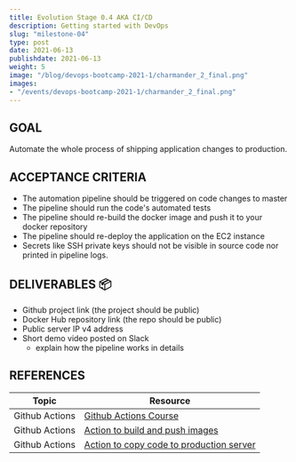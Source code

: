 ```yaml
---
title: Evolution Stage 0.4 AKA CI/CD
description: Getting started with DevOps
slug: "milestone-04"
type: post
date: 2021-06-13
publishdate: 2021-06-13
weight: 5
image: "/blog/devops-bootcamp-2021-1/charmander_2_final.png"
images:
- "/events/devops-bootcamp-2021-1/charmander_2_final.png"
---
```



## GOAL
Automate the whole process of shipping application changes to production.


## ACCEPTANCE CRITERIA
+ The automation pipeline should be triggered on code changes to master
+ The pipeline should run the code's automated tests
+ The pipeline should re-build the docker image and push it to your docker repository
+ The pipeline should re-deploy the application on the EC2 instance
+ Secrets like SSH private keys should not be visible in source code nor printed in pipeline logs.


## DELIVERABLES 📦
+ Github project link (the project should be public)
+ Docker Hub repository link (the repo should be public)
+ Public server IP v4 address
+ Short demo video posted on Slack
    + explain how the pipeline works in details


## REFERENCES
| Topic |  Resource  |
| ----- | ---------- |
|Github Actions|[Github Actions Course](https://lab.github.com/githubtraining/github-actions:-hello-world)|
|Github Actions|[Action to build and push images](https://github.com/marketplace/actions/build-and-push-docker-images)|
|Github Actions|[Action to copy code to production server](https://github.com/marketplace/actions/ssh-deploy)|